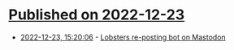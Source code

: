 # [Published on 2022-12-23](index.md)

* [2022-12-23, 15:20:06](https://lobste.rs/s/qawbvr/lobsters_re_posting_bot_on_mastodon) - [Lobsters re-posting bot on Mastodon](https://mas.ink/@lobsters)
